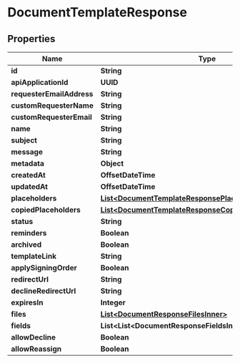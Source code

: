 

# DocumentTemplateResponse


## Properties

| Name | Type | Description | Notes |
|------------ | ------------- | ------------- | -------------|
|**id** | **String** |  |  |
|**apiApplicationId** | **UUID** |  |  [optional] |
|**requesterEmailAddress** | **String** |  |  [optional] |
|**customRequesterName** | **String** |  |  [optional] |
|**customRequesterEmail** | **String** |  |  [optional] |
|**name** | **String** |  |  [optional] |
|**subject** | **String** |  |  [optional] |
|**message** | **String** |  |  [optional] |
|**metadata** | **Object** |  |  [optional] |
|**createdAt** | **OffsetDateTime** |  |  [optional] |
|**updatedAt** | **OffsetDateTime** |  |  [optional] |
|**placeholders** | [**List&lt;DocumentTemplateResponsePlaceholdersInner&gt;**](DocumentTemplateResponsePlaceholdersInner.md) |  |  [optional] |
|**copiedPlaceholders** | [**List&lt;DocumentTemplateResponseCopiedPlaceholdersInner&gt;**](DocumentTemplateResponseCopiedPlaceholdersInner.md) |  |  [optional] |
|**status** | **String** |  |  [optional] |
|**reminders** | **Boolean** |  |  [optional] |
|**archived** | **Boolean** |  |  [optional] |
|**templateLink** | **String** |  |  [optional] |
|**applySigningOrder** | **Boolean** |  |  [optional] |
|**redirectUrl** | **String** |  |  [optional] |
|**declineRedirectUrl** | **String** |  |  [optional] |
|**expiresIn** | **Integer** |  |  [optional] |
|**files** | [**List&lt;DocumentResponseFilesInner&gt;**](DocumentResponseFilesInner.md) |  |  [optional] |
|**fields** | **List&lt;List&lt;DocumentResponseFieldsInnerInner&gt;&gt;** |  |  [optional] |
|**allowDecline** | **Boolean** |  |  [optional] |
|**allowReassign** | **Boolean** |  |  [optional] |



